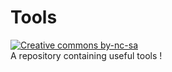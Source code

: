 # Tools
[![Creative commons by-nc-sa](https://licensebuttons.net/l/by/4.0/88x31.png)](http://creativecommons.org/licenses/by/4.0/)  
A repository containing useful tools !

